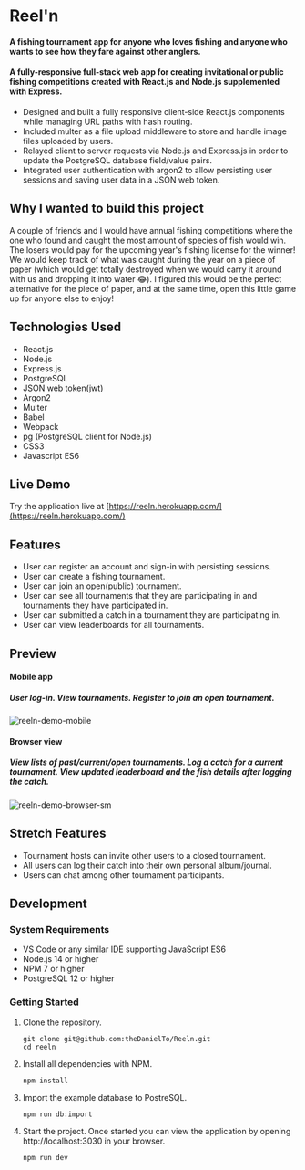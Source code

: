# Reel'n
#### A fishing tournament app for anyone who loves fishing and anyone who wants to see how they fare against other anglers.
#### A fully-responsive full-stack web app for creating invitational or public fishing competitions created with React.js and Node.js supplemented with Express.

- Designed and built a fully responsive client-side React.js components while managing URL paths with hash routing.
- Included multer as a file upload middleware to store and handle image files uploaded by users.
- Relayed client to server requests via Node.js and Express.js in order to update the PostgreSQL database field/value pairs.
- Integrated user authentication with argon2 to allow persisting user sessions and saving user data in a JSON web token.

## Why I wanted to build this project

A couple of friends and I would have annual fishing competitions where the one who found and caught the most amount of species of fish would win. The losers would pay for the upcoming year's fishing license for the winner! We would keep track of what was caught during the year on a piece of paper (which would get totally destroyed when we would carry it around with us and dropping it into water :joy:). I figured this would be the perfect alternative for the piece of paper, and at the same time, open this little game up for anyone else to enjoy!

## Technologies Used

- React.js
- Node.js
- Express.js
- PostgreSQL
- JSON web token(jwt)
- Argon2
- Multer
- Babel
- Webpack
- pg (PostgreSQL client for Node.js)
- CSS3
- Javascript ES6

## Live Demo

Try the application live at [https://reeln.herokuapp.com/](https://reeln.herokuapp.com/)

## Features

- User can register an account and sign-in with persisting sessions.
- User can create a fishing tournament.
- User can join an open(public) tournament.
- User can see all tournaments that they are participating in and tournaments they have participated in.
- User can submitted a catch in a tournament they are participating in.
- User can view leaderboards for all tournaments.

## Preview

#### Mobile app
##### User log-in. View tournaments. Register to join an open tournament.
![reeln-demo-mobile](https://user-images.githubusercontent.com/82009814/128575620-58eac792-8653-4199-8ab5-3a111ec10865.gif)

#### Browser view
##### View lists of past/current/open tournaments. Log a catch for a current tournament. View updated leaderboard and the fish details after logging the catch.
![reeln-demo-browser-sm](https://user-images.githubusercontent.com/82009814/128576184-f299aaff-ef19-401d-a52c-d99a0adaab00.gif)

## Stretch Features

- Tournament hosts can invite other users to a closed tournament.
- All users can log their catch into their own personal album/journal.
- Users can chat among other tournament participants.

## Development

### System Requirements

- VS Code or any similar IDE supporting JavaScript ES6
- Node.js 14 or higher
- NPM 7 or higher
- PostgreSQL 12 or higher

### Getting Started

1. Clone the repository.

    ```shell
    git clone git@github.com:theDanielTo/Reeln.git
    cd reeln
    ```
    
2. Install all dependencies with NPM.

    ```shell
    npm install
    ```
    
3. Import the example database to PostreSQL.

    ```shell
    npm run db:import
    ```

4. Start the project. Once started you can view the application by opening http://localhost:3030 in your browser.

    ```shell
    npm run dev
    ```
